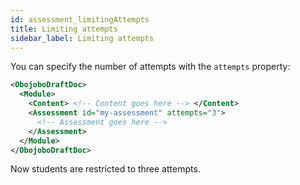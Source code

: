 ```yaml
---
id: assessment_limitingAttempts
title: Limiting attempts
sidebar_label: Limiting attempts
---
```

You can specify the number of attempts with the `attempts` property:

```xml
<ObojoboDraftDoc>
  <Module>
    <Content> <!-- Content goes here --> </Content>
    <Assessment id="my-assessment" attempts="3">
      <!-- Assessment goes here -->
    </Assessment>
  </Module>
</ObojoboDraftDoc>
```

Now students are restricted to three attempts.